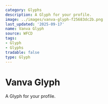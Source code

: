 ```yaml
---
category: Glyphs
description: A Glyph for your profile.
image: ../images/vanva-glyph-f25683dc2b.png
last_updated: '2025-09-17'
name: Vanva Glyph
source: WFCD
tags:
- Glyph
- Glyphs
tradable: false
type: Glyph
---
```


# Vanva Glyph

A Glyph for your profile.

